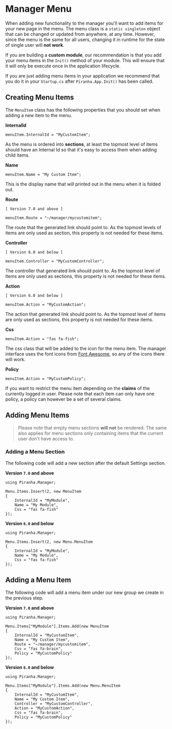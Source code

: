 # Manager Menu

When adding new functionality to the manager you'll want to add items for your new page in the menu. The menu class is a `static singleton` object that can be changed or updated from anywhere, at any time. However, since the menu is the same for all users, changing it in runtime for the state of single user will **not work**.

If you are building a **custom module**, our recommendation is that you add your menu items in the `Init()` method of your module. This will ensure that it will only be execute once in the application lifecycle.

If you are just adding menu items in your application we recommend that you do it in your `Startup.cs` after `Piranha.App.Init()` has been called.

## Creating Menu Items

The `MenuItem` class has the following properties that you should set when adding a new item to the menu.

**InternalId**

    menuItem.InternalId = "MyCustomItem";

As the menu is ordered into **sections**, at least the topmost level of items should have an Internal Id so that it's easy to access them when adding child items.

**Name**

    menuItem.Name = "My Custom Item";

This is the display name that will printed out in the menu when it is folded out.

**Route**

`[ Version 7.0 and above ]`

    menuItem.Route = "~/manager/mycustomitem";

The route that the generated link should point to. As the topmost levels of items are only used as section, this property is not needed for these items.

**Controller**

`[ Version 6.0 and below ]`

    menuItem.Controller = "MyCustomController";

The controller that generated link should point to. As the topmost level of items are only used as sections, this property is not needed for these items.

**Action**

`[ Version 6.0 and below ]`

    menuItem.Action = "MyCustomAction";

The action that generated link should point to. As the topmost level of items are only used as sections, this property is not needed for these items.

**Css**

    menuItem.Action = "fas fa-fish";

The css class that will be added to the icon for the menu item. The manager interface uses the font icons from [Font Awesome](https://fontawesome.com), so any of the icons there will work.

**Policy**

    menuItem.Action = "MyCustomPolicy";

If you want to restrict the menu item depending on the **claims** of the currently logged in user. Please note that each item can only have one policy, a policy can however be a set of several claims.

## Adding Menu Items

> Please note that empty menu sections **will not** be rendered. The same also applies for menu sections only containing items that the current user don't have access to.

### Adding a Menu Section

The following code will add a new section after the default Settings section.

**Version `7.0` and above**

    using Piranha.Manager;

    Menu.Items.Insert(2, new MenuItem
    {
        InternalId = "MyModule",
        Name = "My Module",
        Css = "fas fa-fish"
    });

**Version `6.0` and below**

    using Piranha.Manager;

    Menu.Items.Insert(2, new Menu.MenuItem
    {
        InternalId = "MyModule",
        Name = "My Module",
        Css = "fas fa-fish"
    });

## Adding a Menu Item

The following code will add a menu item under our new group we create in the previous step.

**Version `7.0` and above**

    using Piranha.Manager;

    Menu.Items["MyModule"].Items.Add(new MenuItem
    {
        InternalId = "MyCustomItem",
        Name = "My Custom Item",
        Route = "~/manager/mycustomitem",
        Css = "fas fa-brain",
        Policy = "MyCustomPolicy"
    });


**Version `6.0` and below**

    using Piranha.Manager;

    Menu.Items["MyModule"].Items.Add(new Menu.MenuItem
    {
        InternalId = "MyCustomItem",
        Name = "My Custom Item",
        Controller = "MyCustomController",
        Action = "MyCustomAction",
        Css = "fas fa-brain",
        Policy = "MyCustomPolicy"
    });
